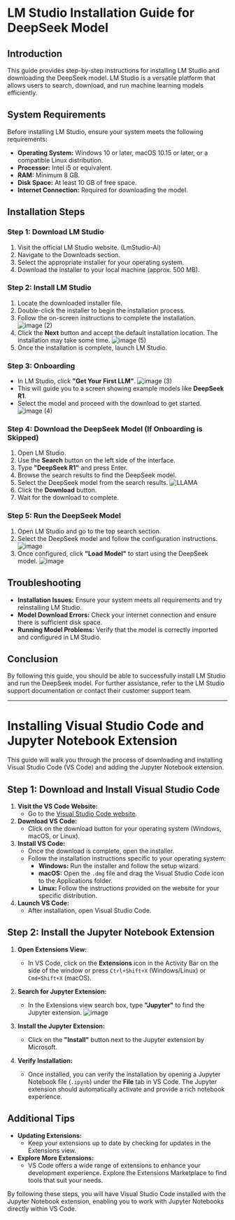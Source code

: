 # LM Studio Installation Guide for DeepSeek Model

## Introduction
This guide provides step-by-step instructions for installing LM Studio and downloading the DeepSeek model. LM Studio is a versatile platform that allows users to search, download, and run machine learning models efficiently.

## System Requirements
Before installing LM Studio, ensure your system meets the following requirements:

- **Operating System:** Windows 10 or later, macOS 10.15 or later, or a compatible Linux distribution.
- **Processor:** Intel i5 or equivalent.
- **RAM:** Minimum 8 GB.
- **Disk Space:** At least 10 GB of free space.
- **Internet Connection:** Required for downloading the model.

## Installation Steps

### Step 1: Download LM Studio
1. Visit the official LM Studio website. (LmStudio-Ai)
2. Navigate to the Downloads section.
3. Select the appropriate installer for your operating system.
4. Download the installer to your local machine (approx. 500 MB).

### Step 2: Install LM Studio
1. Locate the downloaded installer file.
2. Double-click the installer to begin the installation process.
3. Follow the on-screen instructions to complete the installation.
   ![image (2)](https://github.com/user-attachments/assets/38f97df6-9294-47b7-b920-b99c0b7cf258)
4. Click the **Next** button and accept the default installation location. The installation may take some time.
   ![image (5)](https://github.com/user-attachments/assets/056d3ae2-448c-4f23-a226-cf8f1862e85d)
5. Once the installation is complete, launch LM Studio.

### Step 3: Onboarding
- In LM Studio, click **"Get Your First LLM"**.
  ![image (3)](https://github.com/user-attachments/assets/ac4004c6-c82e-403f-8ebc-eb7595eb6184)
- This will guide you to a screen showing example models like **DeepSeek R1**.
- Select the model and proceed with the download to get started.
  ![image (4)](https://github.com/user-attachments/assets/1374cab4-b549-4484-a698-795a100311af)


### Step 4: Download the DeepSeek Model (If Onboarding is Skipped)
1. Open LM Studio.
2. Use the **Search** button on the left side of the interface.
3. Type **"DeepSeek R1"** and press Enter.
4. Browse the search results to find the DeepSeek model.
5. Select the DeepSeek model from the search results.
   ![LLAMA](https://github.com/user-attachments/assets/fb39672d-77ea-435b-924f-818121c45d11)
6. Click the **Download** button.
7. Wait for the download to complete.

### Step 5: Run the DeepSeek Model
1. Open LM Studio and go to the top search section.
2. Select the DeepSeek model and follow the configuration instructions.
   ![image](https://github.com/user-attachments/assets/12f1d7a5-7856-4fd1-8cbb-04de08087fd7)
3. Once configured, click **"Load Model"** to start using the DeepSeek model.
   ![image](https://github.com/user-attachments/assets/0627c97b-7b92-4105-af65-f60a6e3f0af3)

   

## Troubleshooting
- **Installation Issues:** Ensure your system meets all requirements and try reinstalling LM Studio.
- **Model Download Errors:** Check your internet connection and ensure there is sufficient disk space.
- **Running Model Problems:** Verify that the model is correctly imported and configured in LM Studio.

## Conclusion
By following this guide, you should be able to successfully install LM Studio and run the DeepSeek model. For further assistance, refer to the LM Studio support documentation or contact their customer support team.

---

# Installing Visual Studio Code and Jupyter Notebook Extension

This guide will walk you through the process of downloading and installing Visual Studio Code (VS Code) and adding the Jupyter Notebook extension.

## Step 1: Download and Install Visual Studio Code
1. **Visit the VS Code Website:**
   - Go to the [Visual Studio Code website](https://code.visualstudio.com/).
2. **Download VS Code:**
   - Click on the download button for your operating system (Windows, macOS, or Linux).
3. **Install VS Code:**
   - Once the download is complete, open the installer.
   - Follow the installation instructions specific to your operating system:
     - **Windows:** Run the installer and follow the setup wizard.
     - **macOS:** Open the `.dmg` file and drag the Visual Studio Code icon to the Applications folder.
     - **Linux:** Follow the instructions provided on the website for your specific distribution.
4. **Launch VS Code:**
   - After installation, open Visual Studio Code.

## Step 2: Install the Jupyter Notebook Extension
1. **Open Extensions View:**
   - In VS Code, click on the **Extensions** icon in the Activity Bar on the side of the window or press `Ctrl+Shift+X` (Windows/Linux) or `Cmd+Shift+X` (macOS).
2. **Search for Jupyter Extension:**
   - In the Extensions view search box, type **"Jupyter"** to find the Jupyter extension.
     ![image](https://github.com/user-attachments/assets/1f4e7703-d2c1-4143-8448-153de2e2ea7e)

3. **Install the Jupyter Extension:**
   - Click on the **"Install"** button next to the Jupyter extension by Microsoft.
4. **Verify Installation:**
   - Once installed, you can verify the installation by opening a Jupyter Notebook file (`.ipynb`) under the **File** tab in VS Code. The Jupyter extension should automatically activate and provide a rich notebook experience.

## Additional Tips
- **Updating Extensions:**
  - Keep your extensions up to date by checking for updates in the Extensions view.
- **Explore More Extensions:**
  - VS Code offers a wide range of extensions to enhance your development experience. Explore the Extensions Marketplace to find tools that suit your needs.

By following these steps, you will have Visual Studio Code installed with the Jupyter Notebook extension, enabling you to work with Jupyter Notebooks directly within VS Code.
